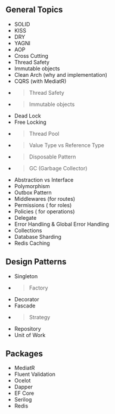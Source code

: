 ## General Topics

- SOLID
- KISS
- DRY
- YAGNI
- AOP
- Cross Cutting
- Thread Safety
- Immutable objects
- Clean Arch (why and implementation)
- CQRS (with MediatR)
- > Thread Safety
- > Immutable objects
- Dead Lock
- Free Locking
- > Thread Pool
- > Value Type vs Reference Type
- > Disposable Pattern
- > GC (Garbage Collector)
- Abstraction vs Interface
- Polymorphism
- Outbox Pattern
- Middlewares (for routes)
- Permissions ( for roles)
- Policies ( for operations)
- Delegate
- Error Handling & Global Error Handling
- Collections
- Database Sharding
- Redis Caching

## Design Patterns

- Singleton
- > Factory
- Decorator
- Fascade
- > Strategy
- Repository
- Unit of Work

## Packages

- MediatR
- Fluent Validation
- Ocelot
- Dapper
- EF Core
- Serilog
- Redis
